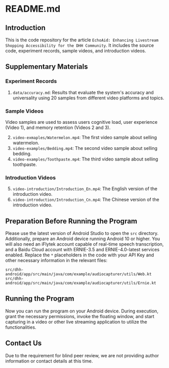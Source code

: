 # README.md

## Introduction

This is the code repository for the article `EchoAid: Enhancing Livestream Shopping Accessibility for the DHH Community`. It includes the source code, experiment records, sample videos, and introduction videos.

## Supplementary Materials

### Experiment  Records

1. `data/accuracy.md`: Results that evaluate the system's accuracy and universality using 20 samples from different video platforms and topics.

### Sample Videos

Video samples are used to assess users cognitive load, user experience (Video 1), and memory retention (Videos 2 and 3).  

2. `video-exmaples/Watermelon.mp4`: The first video sample about selling watermelon.
3. `video-examples/Bedding.mp4`: The second video sample about selling bedding.
4. `video-examples/Toothpaste.mp4`: The third video sample about selling toothpaste.

### Introduction Videos

5. `video-introduction/Introduction_En.mp4`: The English version of the introduction video.
6. `video-introduction/Introduction_Cn.mp4`: The Chinese version of the introduction video.

## Preparation Before Running the Program

Please use the latest version of Android Studio to open the `src` directory. Additionally, prepare an Android device running Android 10 or higher. You will also need an iFlytek account capable of real-time speech transcription, and a Baidu Cloud account with ERNIE-3.5 and ERNIE-4.0-latest services enabled. Replace the `*` placeholders in the code with your API Key and other necessary information in the relevant files:

```
src/dhh-android/app/src/main/java/com/example/audiocapturer/utils/Web.kt
src/dhh-android/app/src/main/java/com/example/audiocapturer/utils/Ernie.kt
```

## Running the Program

Now you can run the program on your Android device. During execution, grant the necessary permissions, invoke the floating window, and start capturing in a video or other live streaming application to utilize the functionalities.

## Contact Us

Due to the requirement for blind peer review, we are not providing author information or contact details at this time.
